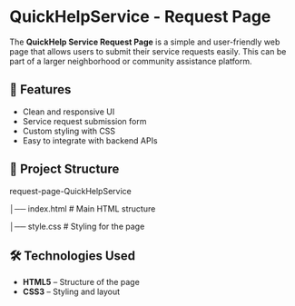 # QuickHelpService - Request Page

The **QuickHelp Service Request Page** is a simple and user-friendly web page that allows users to submit their service requests easily. This can be part of a larger neighborhood or community assistance platform.

## 🚀 Features
- Clean and responsive UI
- Service request submission form
- Custom styling with CSS
- Easy to integrate with backend APIs

## 📂 Project Structure
request-page-QuickHelpService

│── index.html # Main HTML structure

│── style.css # Styling for the page

## 🛠️ Technologies Used
- **HTML5** – Structure of the page
- **CSS3** – Styling and layout

